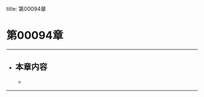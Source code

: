 title: 第00094章
# 第00094章
-------------------------------------------------
- 本章内容
    - 
    - 
-------------------------------------------------
